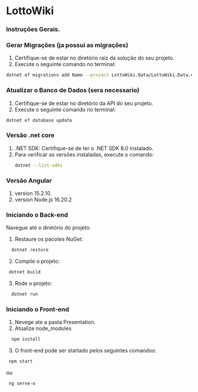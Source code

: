 # LottoWiki

### Instruções Gerais.

### Gerar Migrações (ja possui as migrações)

1. Certifique-se de estar no diretório raiz da solução do seu projeto.
2. Execute o seguinte comando no terminal:
```bash
dotnet ef migrations add Name --project LottoWiki.Data/LottoWiki.Data.csproj --startup-project LottoWiki.Api/LottoWiki.Api.csproj
```

### Atualizar o Banco de Dados (sera necessario)
1. Certifique-se de estar no diretório da API do seu projeto.
2. Execute o seguinte comando no terminal:
```bash
dotnet ef database update
```
### Versão .net core
1. .NET SDK: Certifique-se de ter o .NET SDK 8.0 instalado.
2. Para verificar as versões instaladas, execute o comando:
   ```bash
   dotnet --list-sdks
   ```
### Versão Angular
1. version 15.2.10.
2. version Node.js 16.20.2

### Iniciando o Back-end

Navegue até o diretório do projeto.
1. Restaure os pacotes NuGet:
 ```bash
   dotnet restore
   ```
2. Compile o projeto:
 ```bash
  dotnet build
   ```
3. Rode o projeto:
 ```bash
   dotnet run
   ```
### Iniciando o Front-end
1. Nevege ate a pasta Presentation.
2. Atualize node_modules
 ```bash
   npm install
   ```
3. O front-end pode ser startado pelos seguintes comandos:
 ```bash
  npm start
   ```
ou 
 ```bash
  ng serve-o
   ```














